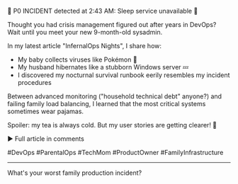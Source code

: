 🚨 P0 INCIDENT detected at 2:43 AM: Sleep service unavailable 🚨

Thought you had crisis management figured out after years in DevOps? 
Wait until you meet your new 9-month-old sysadmin.

In my latest article "InfernalOps Nights", I share how:
- My baby collects viruses like Pokémon 🦠
- My husband hibernates like a stubborn Windows server 💤
- I discovered my nocturnal survival runbook eerily resembles my incident procedures

Between advanced monitoring ("household technical debt" anyone?) and failing family load balancing, I learned that the most critical systems sometimes wear pajamas.

Spoiler: my tea is always cold. But my user stories are getting clearer! 🍵

▶️ Full article in comments

#DevOps #ParentalOps #TechMom #ProductOwner #FamilyInfrastructure

---
What's your worst family production incident?